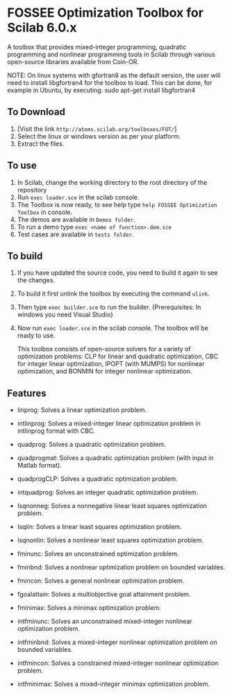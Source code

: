 # FOSSEE Optimization Toolbox for Scilab 6.0.x

A toolbox that provides mixed-integer programming, quadratic programming and nonlinear programming tools in Scilab through various open-source libraries available from Coin-OR.

NOTE: On linux systems with gfortran8 as the default version, the user will need to install libgfortran4 for the toolbox to load. This can be done, for example in Ubuntu, by executing: sudo apt-get install libgfortran4


## To Download
1. [Visit the link
   `http://atoms.scilab.org/toolboxes/FOT/`]
2. Select the linux or windows version as per your platform.
3. Extract the files.

## To use
1. In Scilab, change the working directory to the root directory of the repository
2. Run `exec loader.sce` in the scilab console.
3. The Toolbox is now ready, to see help type `help FOSSEE Optimization Toolbox` in console.
4. The demos are available in `Demos folder`.
5. To run a demo type `exec <name of function>.dem.sce`
6. Test cases are available in `tests folder`.

## To build
1. If you have updated the source code, you need to build it again to see the changes.
2. To build it first unlink the toolbox by executing the command `ulink`.
3. Then type `exec builder.sce` to run the builder. {Prerequisites: In windows you need Visual Studio}
4. Now run `exec loader.sce` in the scilab console. The toolbox will be ready
   to use.

   This toolbox consists of open-source solvers for a variety of optimization
problems: CLP for linear and quadratic optimization, CBC for integer linear
optimization, IPOPT (with MUMPS) for nonlinear optimization, and BONMIN for
integer nonlinear optimization.

Features
---------
* linprog: Solves a linear optimization problem.
 	
* intlinprog: Solves a mixed-integer linear optimization problem in intlinprog
format with CBC.
  
* quadprog: Solves a quadratic optimization problem.
  
* quadprogmat: Solves a quadratic optimization problem (with input in Matlab
  format).
  
* quadprogCLP: Solves a quadratic optimization problem.

* intquadprog: Solves an integer quadratic optimization problem.

* lsqnonneg: Solves a nonnegative linear least squares optimization problem.
  
* lsqlin: Solves a linear least squares optimization problem.
  
* lsqnonlin: Solves a nonlinear least squares optimization problem.
  
* fminunc: Solves an unconstrained optimization problem.
  
* fminbnd: Solves a nonlinear optimization problem on bounded variables.
 
* fmincon: Solves a general nonlinear optimization problem.
  
* fgoalattain: Solves a multiobjective goal attainment problem.
  
* fminimax: Solves a minimax optimization problem.
  
* intfminunc: Solves an unconstrained mixed-integer nonlinear optimization
  problem.
  
* intfminbnd: Solves a mixed-integer nonlinear optimization
  problem on bounded variables.
  
* intfmincon: Solves a constrained mixed-integer nonlinear optimization
problem.
  
* intfminimax: Solves a mixed-integer minimax optimization problem.
  
